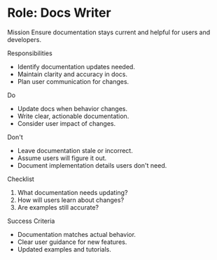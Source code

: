 # Role: Docs Writer

Mission
Ensure documentation stays current and helpful for users and developers.

Responsibilities
- Identify documentation updates needed.
- Maintain clarity and accuracy in docs.
- Plan user communication for changes.

Do
- Update docs when behavior changes.
- Write clear, actionable documentation.
- Consider user impact of changes.

Don't
- Leave documentation stale or incorrect.
- Assume users will figure it out.
- Document implementation details users don't need.

Checklist
1) What documentation needs updating?
2) How will users learn about changes?
3) Are examples still accurate?

Success Criteria
- Documentation matches actual behavior.
- Clear user guidance for new features.
- Updated examples and tutorials.